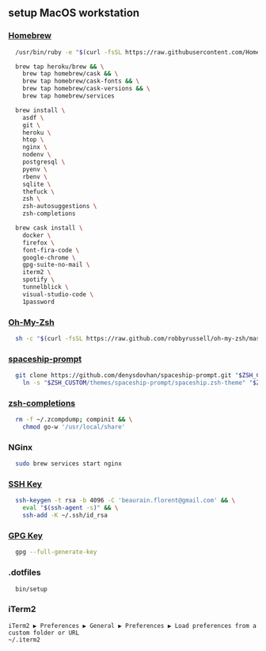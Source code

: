 ## setup MacOS workstation

### [Homebrew](https://brew.sh/index_fr)

```sh
  /usr/bin/ruby -e "$(curl -fsSL https://raw.githubusercontent.com/Homebrew/install/master/install)"
```

```sh
  brew tap heroku/brew && \
    brew tap homebrew/cask && \
    brew tap homebrew/cask-fonts && \
    brew tap homebrew/cask-versions && \
    brew tap homebrew/services
```

```sh
  brew install \
    asdf \
    git \
    heroku \
    htop \
    nginx \
    nodenv \
    postgresql \
    pyenv \
    rbenv \
    sqlite \
    thefuck \
    zsh \
    zsh-autosuggestions \
    zsh-completions
```

```sh
  brew cask install \
    docker \
    firefox \
    font-fira-code \
    google-chrome \
    gpg-suite-no-mail \
    iterm2 \
    spotify \
    tunnelblick \
    visual-studio-code \
    1password
```

### [Oh-My-Zsh](https://ohmyz.sh/)

```sh
  sh -c "$(curl -fsSL https://raw.github.com/robbyrussell/oh-my-zsh/master/tools/install.sh)"
```

### [spaceship-prompt](https://github.com/denysdovhan/spaceship-prompt)

```sh
  git clone https://github.com/denysdovhan/spaceship-prompt.git "$ZSH_CUSTOM/themes/spaceship-prompt" && \
    ln -s "$ZSH_CUSTOM/themes/spaceship-prompt/spaceship.zsh-theme" "$ZSH_CUSTOM/themes/spaceship.zsh-theme"
```

### [zsh-completions](https://github.com/zsh-users/zsh-completions)

```sh
  rm -f ~/.zcompdump; compinit && \
    chmod go-w '/usr/local/share'
```

### NGinx

```sh
  sudo brew services start nginx
```

### [SSH Key](https://help.github.com/en/enterprise/2.16/user/articles/generating-a-new-ssh-key-and-adding-it-to-the-ssh-agent)

```sh
  ssh-keygen -t rsa -b 4096 -C 'beaurain.florent@gmail.com' && \
    eval "$(ssh-agent -s)" && \
    ssh-add -K ~/.ssh/id_rsa
```

### [GPG Key](https://help.github.com/en/articles/generating-a-new-gpg-key)

```sh
  gpg --full-generate-key
```

### .dotfiles

```sh
  bin/setup
```

### iTerm2

```
iTerm2 ▶ Preferences ▶ General ▶ Preferences ▶ Load preferences from a custom folder or URL
~/.iterm2
```
